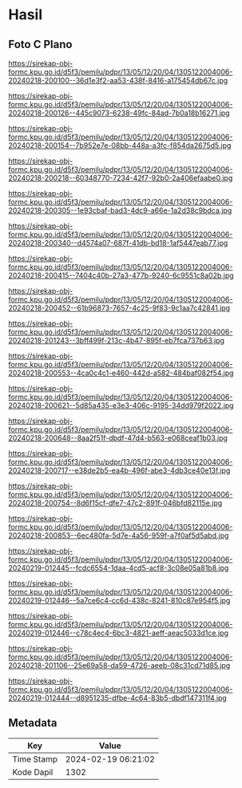 # Hasil

## Foto C Plano

https://sirekap-obj-formc.kpu.go.id/d5f3/pemilu/pdpr/13/05/12/20/04/1305122004006-20240218-200100--36d1e3f2-aa53-438f-8416-a175454db67c.jpg

https://sirekap-obj-formc.kpu.go.id/d5f3/pemilu/pdpr/13/05/12/20/04/1305122004006-20240218-200126--445c9073-6238-49fc-84ad-7b0a18b16271.jpg

https://sirekap-obj-formc.kpu.go.id/d5f3/pemilu/pdpr/13/05/12/20/04/1305122004006-20240218-200154--7b952e7e-08bb-448a-a3fc-f854da2675d5.jpg

https://sirekap-obj-formc.kpu.go.id/d5f3/pemilu/pdpr/13/05/12/20/04/1305122004006-20240218-200218--60348770-7234-42f7-92b0-2a406efaabe0.jpg

https://sirekap-obj-formc.kpu.go.id/d5f3/pemilu/pdpr/13/05/12/20/04/1305122004006-20240218-200305--1e93cbaf-bad3-4dc9-a66e-1a2d38c9bdca.jpg

https://sirekap-obj-formc.kpu.go.id/d5f3/pemilu/pdpr/13/05/12/20/04/1305122004006-20240218-200340--d4574a07-687f-41db-bd18-1af5447eab77.jpg

https://sirekap-obj-formc.kpu.go.id/d5f3/pemilu/pdpr/13/05/12/20/04/1305122004006-20240218-200415--7404c40b-27a3-477b-9240-6c9551c8a02b.jpg

https://sirekap-obj-formc.kpu.go.id/d5f3/pemilu/pdpr/13/05/12/20/04/1305122004006-20240218-200452--61b96873-7657-4c25-9f83-9c1aa7c42841.jpg

https://sirekap-obj-formc.kpu.go.id/d5f3/pemilu/pdpr/13/05/12/20/04/1305122004006-20240218-201243--3bff499f-213c-4b47-895f-eb7fca737b63.jpg

https://sirekap-obj-formc.kpu.go.id/d5f3/pemilu/pdpr/13/05/12/20/04/1305122004006-20240218-200553--4ca0c4c1-e460-442d-a582-484baf082f54.jpg

https://sirekap-obj-formc.kpu.go.id/d5f3/pemilu/pdpr/13/05/12/20/04/1305122004006-20240218-200621--5d85a435-e3e3-406c-9195-34dd979f2022.jpg

https://sirekap-obj-formc.kpu.go.id/d5f3/pemilu/pdpr/13/05/12/20/04/1305122004006-20240218-200648--8aa2f51f-dbdf-47d4-b563-e068ceaf1b03.jpg

https://sirekap-obj-formc.kpu.go.id/d5f3/pemilu/pdpr/13/05/12/20/04/1305122004006-20240218-200717--e38de2b5-ea4b-496f-abe3-4db3ce40e13f.jpg

https://sirekap-obj-formc.kpu.go.id/d5f3/pemilu/pdpr/13/05/12/20/04/1305122004006-20240218-200754--8d6f15cf-dfe7-47c2-891f-046bfd82115e.jpg

https://sirekap-obj-formc.kpu.go.id/d5f3/pemilu/pdpr/13/05/12/20/04/1305122004006-20240218-200853--6ec480fa-5d7e-4a56-959f-a7f0af5d5abd.jpg

https://sirekap-obj-formc.kpu.go.id/d5f3/pemilu/pdpr/13/05/12/20/04/1305122004006-20240219-012445--fcdc6554-1daa-4cd5-acf8-3c08e05a81b8.jpg

https://sirekap-obj-formc.kpu.go.id/d5f3/pemilu/pdpr/13/05/12/20/04/1305122004006-20240219-012446--5a7ce6c4-cc6d-438c-8241-810c87e954f5.jpg

https://sirekap-obj-formc.kpu.go.id/d5f3/pemilu/pdpr/13/05/12/20/04/1305122004006-20240219-012446--c78c4ec4-6bc3-4821-aeff-aeac5033d1ce.jpg

https://sirekap-obj-formc.kpu.go.id/d5f3/pemilu/pdpr/13/05/12/20/04/1305122004006-20240218-201106--25e69a58-da59-4726-aeeb-08c31cd71d85.jpg

https://sirekap-obj-formc.kpu.go.id/d5f3/pemilu/pdpr/13/05/12/20/04/1305122004006-20240219-012444--d8951235-dfbe-4c64-83b5-dbdf147311f4.jpg


## Metadata

| Key        | Value               |
| ---------- | ------------------- |
| Time Stamp | 2024-02-19 06:21:02 |
| Kode Dapil | 1302                |




